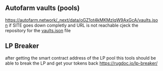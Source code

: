 
## Autofarm vaults (pools)
https://autofarm.network/_next/data/oGZ1ot4kMKMzIqW9AxGcA/vaults.json
if SITE goes down completly and URL is not reachable cjeck the repository for the [vaults.json](https://raw.githubusercontent.com/selimerunkut/autofarm_token_rescue/main/vaults.json) file

## LP Breaker
after getting the smart contract address of the LP pool this tools should be able to break the LP and get your tokens back
https://rugdoc.io/lp-breaker/

